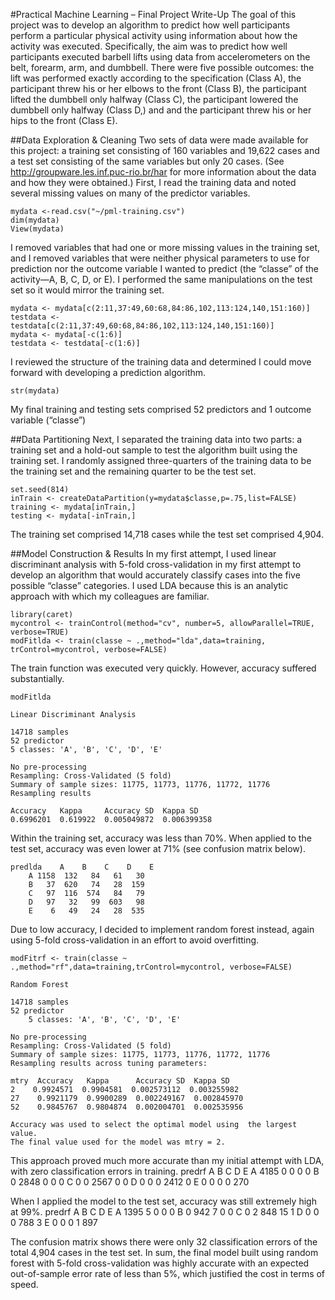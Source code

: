 #Practical Machine Learning – Final Project Write-Up
The goal of this project was to develop an algorithm to predict how well participants perform a particular physical activity using information about how the activity was executed. Specifically, the aim was to predict how well participants executed barbell lifts using data from accelerometers on the belt, forearm, arm, and dumbbell. There were five possible outcomes: the lift was performed exactly according to the specification (Class A), the participant threw his or her elbows to the front (Class B), the participant lifted the dumbbell only halfway (Class C), the participant lowered the dumbbell only halfway (Class D,) and and the participant threw his or her hips to the front (Class E).


##Data Exploration & Cleaning
Two sets of data were made available for this project: a training set consisting of 160 variables and 19,622 cases and a test set consisting of the same variables but only 20 cases.  (See http://groupware.les.inf.puc-rio.br/har for more information about the data and how they were obtained.)
First, I read the training data and noted several missing values on many of the predictor variables.

	mydata <-read.csv("~/pml-training.csv")
	dim(mydata)
	View(mydata)

I removed variables that had one or more missing values in the training set, and I removed variables that were neither physical parameters to use for prediction nor the outcome variable I wanted to predict (the “classe” of the activity—A, B, C, D, or E). I performed the same manipulations on the test set so it would mirror the training set.

	mydata <- mydata[c(2:11,37:49,60:68,84:86,102,113:124,140,151:160)]
	testdata <- testdata[c(2:11,37:49,60:68,84:86,102,113:124,140,151:160)]
	mydata <- mydata[-c(1:6)]
	testdata <- testdata[-c(1:6)]

I reviewed the structure of the training data and determined I could move forward with developing a prediction algorithm.

	str(mydata)

My final training and testing sets comprised 52 predictors and 1 outcome variable (“classe”)

##Data Partitioning
Next, I separated the training data into two parts: a training set and a hold-out sample to test the algorithm built using the training set. I randomly assigned three-quarters of the training data to be the training set and the remaining quarter to be the test set.
	
	set.seed(814)
	inTrain <- createDataPartition(y=mydata$classe,p=.75,list=FALSE)
	training <- mydata[inTrain,]
	testing <- mydata[-inTrain,]

The training set comprised 14,718 cases while the test set comprised 4,904.


##Model Construction & Results
In my first attempt, I used linear discriminant analysis with 5-fold cross-validation in my first attempt to develop an algorithm that would accurately classify cases into the five possible “classe” categories. I used LDA because this is an analytic approach with which my colleagues are familiar.

	library(caret)
	mycontrol <- trainControl(method="cv", number=5, allowParallel=TRUE, verbose=TRUE)
	modFitlda <- train(classe ~ .,method="lda",data=training, trControl=mycontrol, verbose=FALSE)

The train function was executed very quickly. However, accuracy suffered substantially.

	modFitlda

	Linear Discriminant Analysis 

	14718 samples
   	52 predictor
	5 classes: 'A', 'B', 'C', 'D', 'E' 

	No pre-processing
	Resampling: Cross-Validated (5 fold) 
	Summary of sample sizes: 11775, 11773, 11776, 11772, 11776 
	Resampling results

  	Accuracy   Kappa     Accuracy SD  Kappa SD   
	0.6996201  0.619922  0.005049872  0.006399358

Within the training set, accuracy was less than 70%. When applied to the test set, accuracy was even lower at 71% (see confusion matrix below).

	predlda    A    B    C    D    E
      	A 1158  132   84   61   30
      	B   37  620   74   28  159
      	C   97  116  574   84   79
      	D   97   32   99  603   98
      	E    6   49   24   28  535

Due to low accuracy, I decided to implement random forest instead, again using 5-fold cross-validation in an effort to avoid overfitting.

	modFitrf <- train(classe ~ .,method="rf",data=training,trControl=mycontrol, verbose=FALSE)

	Random Forest 

	14718 samples
   	52 predictor
    	5 classes: 'A', 'B', 'C', 'D', 'E' 

	No pre-processing
	Resampling: Cross-Validated (5 fold) 
	Summary of sample sizes: 11775, 11773, 11776, 11772, 11776 
	Resampling results across tuning parameters:

  	mtry  Accuracy   Kappa      Accuracy SD  Kappa SD   
   	2    0.9924571  0.9904581  0.002573112  0.003255982
  	27    0.9921179  0.9900289  0.002249167  0.002845970
  	52    0.9845767  0.9804874  0.002004701  0.002535956

	Accuracy was used to select the optimal model using  the largest value.
	The final value used for the model was mtry = 2. 

This approach proved much more accurate than my initial attempt with LDA, with zero classification errors in training.
	predrf    A    B    C    D    E
     	A 4185    0    0    0    0
     	B    0 2848    0    0    0
     	C    0    0 2567    0    0
     	D    0    0    0 2412    0
     	E    0    0    0    0 270

When I applied the model to the test set, accuracy was still extremely high at 99%.
	predrf    A    B    C    D    E
     	A 1395    5    0    0    0
     	B    0  942    7    0    0
     	C    0    2  848   15    1
     	D    0    0    0  788    3
     	E    0    0    0    1  897

The confusion matrix shows there were only 32 classification errors of the total 4,904 cases in the test set.
In sum, the final model built using random forest with 5-fold cross-validation was highly accurate with an expected out-of-sample error rate of less than 5%, which justified the cost in terms of speed.
